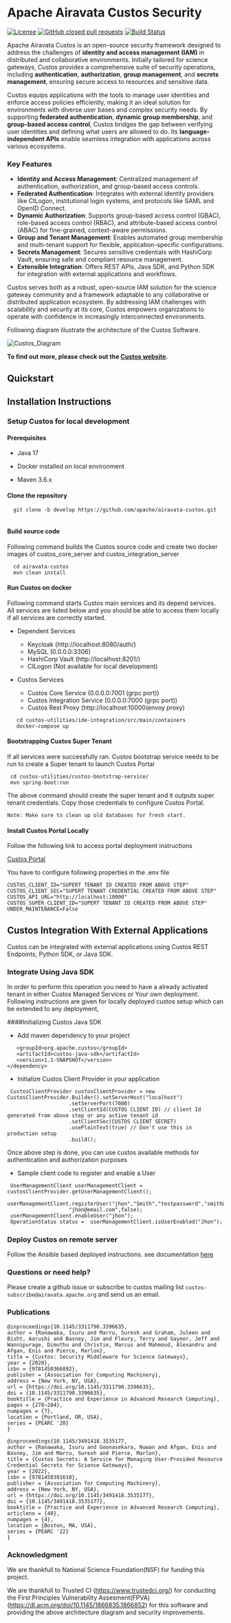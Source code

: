 <!--
    Licensed to the Apache Software Foundation (ASF) under one
    or more contributor license agreements.  See the NOTICE file
    distributed with this work for additional information
    regarding copyright ownership.  The ASF licenses this file
    to you under the Apache License, Version 2.0 (the
    "License"); you may not use this file except in compliance
    with the License.  You may obtain a copy of the License at

      http://www.apache.org/licenses/LICENSE-2.0

    Unless required by applicable law or agreed to in writing,
    software distributed under the License is distributed on an
    "AS IS" BASIS, WITHOUT WARRANTIES OR CONDITIONS OF ANY
    KIND, either express or implied.  See the License for the
    specific language governing permissions and limitations
    under the License.
-->

# Apache Airavata Custos Security

[![License](http://img.shields.io/badge/license-Apache--2-blue.svg?style=flat)](https://apache.org/licenses/LICENSE-2.0)
[![GitHub closed pull requests](https://img.shields.io/github/issues-pr-closed/apache/airavata-custos)](https://github.com/apache/airavata-custos/pulls?q=is%3Apr+is%3Aclosed)
[![Build Status](https://travis-ci.org/apache/airavata-custos.png?branch=develop)](https://travis-ci.org/github/apache/airavata-custos)

Apache Airavata Custos is an open-source security framework designed to address the challenges of **identity and access management (IAM)** in distributed and collaborative environments. Initially tailored for science gateways, Custos provides a comprehensive suite of security operations, including **authentication**, **authorization**, **group management**, and **secrets management**, ensuring secure access to resources and sensitive data.

Custos equips applications with the tools to manage user identities and enforce access policies efficiently, making it an ideal solution for environments with diverse user bases and complex security needs. By supporting **federated authentication**, **dynamic group membership**, and **group-based access control**, Custos bridges the gap between verifying user identities and defining what users are allowed to do. Its **language-independent APIs** enable seamless integration with applications across various ecosystems.

### Key Features
- **Identity and Access Management**: Centralized management of authentication, authorization, and group-based access controls.
- **Federated Authentication**: Integrates with external identity providers like CILogon, institutional login systems, and protocols like SAML and OpenID Connect.
- **Dynamic Authorization**: Supports group-based access control (GBAC), role-based access control (RBAC), and attribute-based access control (ABAC) for fine-grained, context-aware permissions.
- **Group and Tenant Management**: Enables automated group membership and multi-tenant support for flexible, application-specific configurations.
- **Secrets Management**: Secures sensitive credentials with HashiCorp Vault, ensuring safe and compliant resource management.
- **Extensible Integration**: Offers REST APIs, Java SDK, and Python SDK for integration with external applications and workflows.

Custos serves both as a robust, open-source IAM solution for the science gateway community and a framework adaptable to any collaborative or distributed application ecosystem. By addressing IAM challenges with scalability and security at its core, Custos empowers organizations to operate with confidence in increasingly interconnected environments.



Following diagram illustrate the architecture of the Custos Software.


![Custos_Diagram](Custos_Diagram.png)

**To find out more, please check out the [Custos website](https://airavata.apache.org/custos/).**

## Quickstart

## Installation Instructions

### Setup Custos for local development

#### Prerequisites

* Java 17

* Docker installed on local environment 

* Maven 3.6.x

#### Clone the repository
  ```
    git clone -b develop https://github.com/apache/airavata-custos.git
    
  ```

#### Build source code
  
  Following  command builds the Custos source code and create two docker images of custos_core_server and custos_integration_server
  
  ```
    cd airavata-custos
    mvn clean install
  ```
  
#### Run Custos on docker
  
Following command starts Custos main services and its depend services. All services are listed below and you should be able to
access them locally if all services are correctly started.

  - Dependent Services
    * Keycloak (http://localhost:8080/auth/)
    * MySQL (0.0.0.0:3306)
    * HashiCorp Vault (http://localhost:8201/)
    * CILogon (Not available for local development)
    
  - Custos Services
    * Custos Core Service (0.0.0.0:7001 (grpc port))
    * Custos Integration Service (0.0.0.0:7000 (grpc port))
    * Custos Rest Proxy (http://localhost:10000(envoy proxy)
    
  ```
     cd custos-utilities/ide-integration/src/main/containers
     docker-compose up
  ```

#### Bootstrapping Custos  Super Tenant
  
If all services were successfully ran. Custos bootstrap service needs to be run to create a  Super tenant to launch Custos Portal
   ```
    cd custos-utilities/custos-bootstrap-service/
    mvn spring-boot:run
   ```
The above command should create the super tenant and it outputs super tenant credentials. Copy those credentials to configure
Custos Portal.

```
Note: Make sure to clean up old databases for fresh start.
```

#### Install Custos Portal Locally

Follow the following link to access portal deployment instructions

[Custos Portal](https://github.com/apache/airavata-custos-portal/blob/master/README.md)

You have to configure following properties in the .env file

```
CUSTOS_CLIENT_ID="SUPERT TENANT ID CREATED FROM ABOVE STEP"
CUSTOS_CLIENT_SEC="SUPERT TENANT CREDENTIAL CREATED FROM ABOVE STEP"
CUSTOS_API_URL="http://localhost:10000"
CUSTOS_SUPER_CLIENT_ID="SUPERT TENANT ID CREATED FROM ABOVE STEP"
UNDER_MAINTENANCE=False
```

## Custos Integration With External Applications
Custos can be integrated with external applications using Custos REST Endpoints, Python SDK, or Java SDK.

### Integrate Using Java SDK
In order to perform this operation you need to have a already activated tenant in either Custos Managed Services or Your own deployment.
Following instructions are given for locally deployed custos setup which can be extended to any deployment,

####Initializing Custos Java SDK

* Add maven dependency to your project
```<dependency>
   <groupId>org.apache.custos</groupId>
   <artifactId>custos-java-sdk</artifactId>
   <version>1.1-SNAPSHOT</version>
</dependency>
```

* Initialize Custos Client Provider in your application
```
 CustosClientProvider custosClientProvider = new CustosClientProvider.Builder().setServerHost("localhost")
                    .setServerPort(7000)
                    .setClientId(CUSTOS CLIENT ID) // client Id generated from above step or any active tenant id
                    .setClientSec(CUSTOS CLIENT SECRET)  
                    .usePlainText(true) // Don't use this in production setup
                    .build();
```
Once above step is done, you can use custos available methods for  authentication and authorization purposes
* Sample client code to register and enable a User

```
 UserManagementClient userManagementClient =  custosClientProvider.getUserManagementClient();
 userManagementClient.registerUser("jhon","Smith","testpassword","smith@1",
                    "jhon@email.com",false);
 userManagementClient.enableUser("jhon");
 OperationStatus status =  userManagementClient.isUserEnabled("Jhon");
```
##### 
### Deploy Custos on remote server

Follow the Ansible based deployed instructions. see documentation [here](ansible/README.md)


### Questions or need help?
Please create a github issue or subscribe to custos mailing list ```custos-subscribe@airavata.apache.org``` and send us an email.

### Publications

```
@inproceedings{10.1145/3311790.3396635,
author = {Ranawaka, Isuru and Marru, Suresh and Graham, Juleen and Bisht, Aarushi and Basney, Jim and Fleury, Terry and Gaynor, Jeff and Wannipurage, Dimuthu and Christie, Marcus and Mahmoud, Alexandru and Afgan, Enis and Pierce, Marlon},
title = {Custos: Security Middleware for Science Gateways},
year = {2020},
isbn = {9781450366892},
publisher = {Association for Computing Machinery},
address = {New York, NY, USA},
url = {https://doi.org/10.1145/3311790.3396635},
doi = {10.1145/3311790.3396635},
booktitle = {Practice and Experience in Advanced Research Computing},
pages = {278–284},
numpages = {7},
location = {Portland, OR, USA},
series = {PEARC '20}
}
```

```
@inproceedings{10.1145/3491418.3535177,
author = {Ranawaka, Isuru and Goonasekara, Nuwan and Afgan, Enis and Basney, Jim and Marru, Suresh and Pierce, Marlon},
title = {Custos Secrets: A Service for Managing User-Provided Resource Credential Secrets for Science Gateways},
year = {2022},
isbn = {9781450391610},
publisher = {Association for Computing Machinery},
address = {New York, NY, USA},
url = {https://doi.org/10.1145/3491418.3535177},
doi = {10.1145/3491418.3535177},
booktitle = {Practice and Experience in Advanced Research Computing},
articleno = {40},
numpages = {4},
location = {Boston, MA, USA},
series = {PEARC '22}
}
```

### Acknowledgment

We are thankfull to National Science Foundation(NSF) for funding this project.

We are thankfull to  Trusted CI (https://www.trustedci.org/) for conducting the
First Principles Vulnerability Assesment(FPVA) (https://dl.acm.org/doi/10.1145/1866835.1866852) for this software and providing the above architecture diagram and security improvements. 